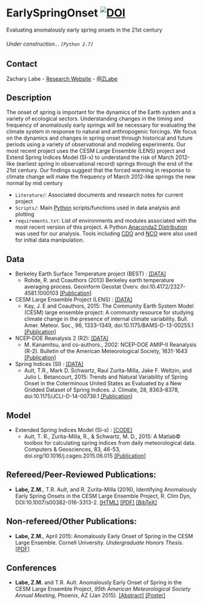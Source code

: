 # EarlySpringOnset [![DOI](https://zenodo.org/badge/118796871.svg)](https://zenodo.org/badge/latestdoi/118796871)
Evaluating anomalously early spring onsets in the 21st century

###### Under construction... ```[Python 2.7]```

## Contact
Zachary Labe - [Research Website](http://sites.uci.edu/zlabe/) - [@ZLabe](https://twitter.com/ZLabe)

## Description
The onset of spring is important for the dynamics of the Earth system and a variety of ecological sectors. Understanding changes in the timing and frequency of anomalously early springs will be necessary for evaluating the climate system in response to natural and anthropogenic forcings. We focus on the dynamics and changes in spring onset through historical and future periods using a variety of observational and modeling experiments. Our most recent project uses the CESM Large Ensemble (LENS) project and Extend Spring Indices Model (SI-x) to understand the risk of March 2012-like (earliest spring in observational record) springs through the end of the 21st century. Our findings suggest that the forced warming in response to climate change will make the frequency of March 2012-like springs the new normal by mid century

+ ```Literature/```: Associated documents and research notes for current project
+ ```Scripts/```: Main [Python](https://www.python.org/) scripts/functions used in data analysis and plotting
+ ```requirements.txt```: List of environments and modules associated with the most recent version of this project. A Python [Anaconda2 Distribution](https://docs.continuum.io/anaconda/) was used for our analysis. Tools including [CDO](https://code.mpimet.mpg.de/projects/cdo) and [NCO](http://nco.sourceforge.net/) were also used for initial data manipulation.

## Data
+ Berkeley Earth Surface Temperature project (BEST) : [[DATA]](http://berkeleyearth.org/data/)
    + Rohde, R. and Coauthors (2013) Berkeley earth temperature averaging process. Geoinform Geostat Overv. doi:10.4172/2327-4581.1000103 [[Publication]](http://www.scitechnol.com/2327-4581/2327-4581-1-103.php)
+ CESM Large Ensemble Project (LENS) : [[DATA]](http://www.cesm.ucar.edu/projects/community-projects/LENS/data-sets.html)
    + Kay, J. E and Coauthors, 2015: The Community Earth System Model (CESM) large ensemble project: A community resource for studying climate change in the presence of internal climate variability. Bull. Amer. Meteor. Soc., 96, 1333–1349, doi:10.1175/BAMS-D-13-00255.1 [[Publication]](http://journals.ametsoc.org/doi/full/10.1175/BAMS-D-13-00255.1)
+ NCEP-DOE Reanalysis 2 (R2): [[DATA]](https://www.esrl.noaa.gov/psd/data/gridded/data.ncep.reanalysis2.html)
    + M. Kanamitsu, and co-authors., 2002: NCEP-DOE AMIP-II Reanalysis (R-2). Bulletin of the American Meteorological Society, 1631-1643 [[Publication]](http://journals.ametsoc.org/doi/abs/10.1175/BAMS-83-11-1631)
+ Spring Indices (SI) : [[DATA]](http://ecrl.eas.cornell.edu/node/11)
    + Ault, T.R., Mark D. Schwartz, Raul Zurita-Milla, Jake F. Weltzin, and Julio L. Betancourt, 2015: Trends and Natural Variability of Spring Onset in the Coterminous United States as Evaluated by a New Gridded Dataset of Spring Indices. J. Climate, 28, 8363–8378, doi:10.1175/JCLI-D-14-00736.1 [[Publication]](https://journals.ametsoc.org/doi/10.1175/JCLI-D-14-00736.1)

## Model
+ Extended Spring Indices Model (SI-x) : [[CODE]](https://github.com/cornell-eas/SI-X)
    + Ault, T. R., Zurita-Milla, R., & Schwartz, M. D., 2015: A Matlab© toolbox for calculating spring indices from daily meteorological data. Computers & Geosciences, 83, 46-53, doi.org/10.1016/j.cageo.2015.06.015 [[Publication]](https://www.sciencedirect.com/science/article/pii/S0098300415001466)

## Refereed/Peer-Reviewed Publications:
+ **Labe, Z.M.**, T.R. Ault, and R. Zurita-Milla (2016), Identifying Anomalously Early Spring Onsets in the CESM Large Ensemble Project, R. Clim Dyn, DOI:10.1007/s00382-016-3313-2. [[HTML]](https://link.springer.com/article/10.1007/s00382-016-3313-2) [[PDF]](https://link.springer.com/content/pdf/10.1007%2Fs00382-016-3313-2.pdf) [[BibTeX]](http://sites.uci.edu/zlabe/files/2016/08/CESMspring_2016_bib.pdf)

## Non-refereed/Other Publications:
+ **Labe, Z.M.**, April 2015: Anomalously Early Onset of Spring in the CESM Large Ensemble. Cornell University. *Undergraduate Honors Thesis*. [[PDF]](http://sites.uci.edu/zlabe/files/2015/11/Labe_Thesis2015.pdf)

## Conferences
+ **Labe, Z.M.** and T.R. Ault. Anomalously Early Onset of Spring in the CESM Large Ensemble Project, *95th American Meteorological Society Annual Meeting*, Phoenix, AZ (Jan 2015). [[Abstract]](https://ams.confex.com/ams/95Annual/webprogram/Paper271063.html) [[Poster]](http://sites.uci.edu/zlabe/files/2015/11/Labe2015_AMS.pdf)

